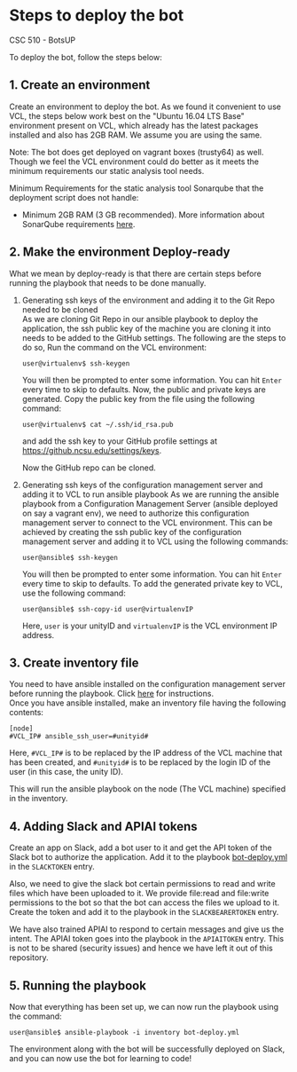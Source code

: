 # Steps to deploy the bot
CSC 510 - BotsUP

To deploy the bot, follow the steps below:

## 1. Create an environment

Create an environment to deploy the bot. As we found it convenient to use VCL, the steps below work best on the "Ubuntu 16.04 LTS Base" environment present on VCL, which already has the latest packages installed and also has 2GB RAM. We assume you are using the same. 

Note: The bot does get deployed on vagrant boxes (trusty64) as well. Though we feel the VCL environment could do better as it meets the minimum requirements our static analysis tool needs.

Minimum Requirements for the static analysis tool Sonarqube that the deployment script does not handle:
- Minimum 2GB RAM (3 GB recommended). 
More information about SonarQube requirements [here](https://docs.sonarqube.org/display/SONAR/Requirements).

## 2. Make the environment Deploy-ready

What we mean by deploy-ready is that there are certain steps before running the playbook that needs to be done manually.

1. Generating ssh keys of the environment and adding it to the Git Repo needed to be cloned  
    As we are cloning Git Repo in our ansible playbook to deploy the application, the ssh public key of the machine you are cloning it into needs to be added to the GitHub settings. The following are the steps to do so, Run the command on the VCL environment:    

	```user@virtualenv$ ssh-keygen```

	You will then be prompted to enter some information. You can hit `Enter` every time to skip to defaults. Now, the public and private keys are generated. Copy the public key from the file using the following command:

	```user@virtualenv$ cat ~/.ssh/id_rsa.pub```

	and add the ssh key to your GitHub profile settings at https://github.ncsu.edu/settings/keys.

	Now the GitHub repo can be cloned.

2. Generating ssh keys of the configuration management server and adding it to VCL to run ansible playbook
    As we are running the ansible playbook from a Configuration Management Server (ansible deployed on say a vagrant env), we need to authorize this configuration management server to connect to the VCL environment. This can be achieved by creating the ssh public key of the configuration management server and adding it to VCL using the following commands:

    ```user@ansible$ ssh-keygen```

    You will then be prompted to enter some information. You can hit `Enter` every time to skip to defaults.
    To add the generated private key to VCL, use the following command:

    ```user@ansible$ ssh-copy-id user@virtualenvIP```

    Here, `user` is your unityID and `virtualenvIP` is the VCL environment IP address.  
    

## 3. Create inventory file

You need to have ansible installed on the configuration management server before running the playbook. Click [here](https://github.com/CSC-DevOps/CM/blob/master/Ansible.md) for instructions.  
Once you have ansible installed, make an inventory file having the following contents:  

  ```
  [node]
  #VCL_IP# ansible_ssh_user=#unityid#
  ```
   Here, `#VCL_IP#` is to be replaced by the IP address of the VCL machine that has been created, and `#unityid#` is to be replaced by the login ID of the user (in this case, the unity ID).
   
   This will run the ansible playbook on the node (The VCL machine) specified in the inventory.

## 4. Adding Slack and APIAI tokens

   Create an app on Slack, add a bot user to it and get the API token of the Slack bot to authorize the application. Add it to the playbook [bot-deploy.yml](bot-deploy.yml) in the `SLACKTOKEN` entry.

Also, we need to give the slack bot certain permissions to read and write files which have been uploaded to it. We provide file:read and file:write permissions to the bot so that the bot can access the files we upload to it. Create the token and add it to the playbook in the `SLACKBEARERTOKEN` entry.

We have also trained APIAI to respond to certain messages and give us the intent. The APIAI token goes into the playbook in the `APIAITOKEN` entry. This is not to be shared (security issues) and hence we have left it out of this repository.

## 5. Running the playbook

   Now that everything has been set up, we can now run the playbook using the command:

   ```user@ansible$ ansible-playbook -i inventory bot-deploy.yml```

   The environment along with the bot will be successfully deployed on Slack, and you can now use the bot for learning to code!
